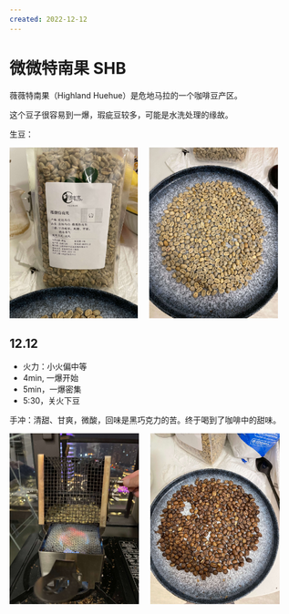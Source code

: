 ```yaml
---
created: 2022-12-12
---
```


# 微微特南果 SHB

薇薇特南果（Highland Huehue）是危地马拉的一个咖啡豆产区。

这个豆子很容易到一爆，瑕疵豆较多，可能是水洗处理的缘故。

生豆：

<img src="./images/highland-huehue-raw-bean-package.jpeg" alt="highland-huehue-raw-bean-package" height="300"><img src="./images/highland-huehue-raw-bean.jpeg" alt="highland-huehue-raw-bean" height="300" style="margin-left: 20px;">

## 12.12

- 火力：小火偏中等
- 4min, 一爆开始
- 5min，一爆密集
- 5:30，关火下豆

手冲：清甜、甘爽，微酸，回味是黑巧克力的苦。终于喝到了咖啡中的甜味。

<img src="./images/fire.jpeg" alt="fire" height="300"><img src="./images/roasted-bean.jpeg" alt="roasted-bean" height="300" style="margin-left: 20px;">

